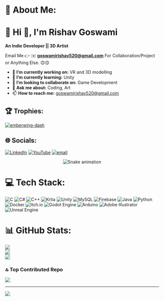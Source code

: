 # 💫 About Me:
# 💫 Hi 👋, I'm Rishav Goswami
**An Indie Developer || 3D Artist**

Email Me 👉 ✉️ **goswamirishav520@gmail.com** For Collaboration/Project or Anything Else. 😊😊

- 🔭 **I’m currently working on:** VR and 3D modelling
- 🌱 **I’m currently learning:** Unity 
- 👯 **I’m looking to collaborate on:** Game Development
- 💬 **Ask me about:** Coding, Art
- 📫 **How to reach me:** goswamirishav520@gmail.com

## 🏆 Trophies:
<p align="left">
  <a href="https://github.com/ryo-ma/github-profile-trophy">
    <img src="https://github-profile-trophy.vercel.app/?username=emberwing-dash" alt="emberwing-dash" />
  </a>
</p>

## 🌐 Socials:
[![LinkedIn](https://img.shields.io/badge/LinkedIn-%230077B5.svg?logo=linkedin&logoColor=white)](https://linkedin.com/in/rishav-goswami-279789354) [![YouTube](https://img.shields.io/badge/YouTube-%23FF0000.svg?logo=YouTube&logoColor=white)](https://youtube.com/@codeBuster-w4w) [![email](https://img.shields.io/badge/Email-D14836?logo=gmail&logoColor=white)](mailto:goswamirishav520@gmail.com) 

<div align="center">
  <img src="https://profile-readme-generator.com/assets/snake.svg" alt="Snake animation" />
</div>

# 💻 Tech Stack:
![C](https://img.shields.io/badge/c-%2300599C.svg?style=for-the-badge&logo=c&logoColor=white) ![C#](https://img.shields.io/badge/c%23-%23239120.svg?style=for-the-badge&logo=csharp&logoColor=white) ![C++](https://img.shields.io/badge/c++-%2300599C.svg?style=for-the-badge&logo=c%2B%2B&logoColor=white) ![Krita](https://img.shields.io/badge/Krita-203759?style=for-the-badge&logo=krita&logoColor=EEF37B) ![Unity](https://img.shields.io/badge/unity-%23000000.svg?style=for-the-badge&logo=unity&logoColor=white) ![MySQL](https://img.shields.io/badge/mysql-4479A1.svg?style=for-the-badge&logo=mysql&logoColor=white) ![Firebase](https://img.shields.io/badge/firebase-%23039BE5.svg?style=for-the-badge&logo=firebase) ![Java](https://img.shields.io/badge/java-%23ED8B00.svg?style=for-the-badge&logo=openjdk&logoColor=white) ![Python](https://img.shields.io/badge/python-3670A0?style=for-the-badge&logo=python&logoColor=ffdd54) ![Docker](https://img.shields.io/badge/docker-%230db7ed.svg?style=for-the-badge&logo=docker&logoColor=white) ![Itch.io](https://img.shields.io/badge/Itch-%23FF0B34.svg?style=for-the-badge&logo=Itch.io&logoColor=white) ![Godot Engine](https://img.shields.io/badge/GODOT-%23FFFFFF.svg?style=for-the-badge&logo=godot-engine) ![Arduino](https://img.shields.io/badge/-Arduino-00979D?style=for-the-badge&logo=Arduino&logoColor=white) ![Adobe Illustrator](https://img.shields.io/badge/adobe%20illustrator-%23FF9A00.svg?style=for-the-badge&logo=adobe%20illustrator&logoColor=white) ![Unreal Engine](https://img.shields.io/badge/unrealengine-%23313131.svg?style=for-the-badge&logo=unrealengine&logoColor=white)
# 📊 GitHub Stats:
![](https://github-readme-stats.vercel.app/api?username=emberwing-dash&theme=dark&hide_border=false&include_all_commits=true&count_private=false)<br/>
![](https://nirzak-streak-stats.vercel.app/?user=emberwing-dash&theme=dark&hide_border=false)<br/>
![](https://github-readme-stats.vercel.app/api/top-langs/?username=emberwing-dash&theme=dark&hide_border=false&include_all_commits=true&count_private=false&layout=compact)



### 🔝 Top Contributed Repo
![](https://github-contributor-stats.vercel.app/api?username=emberwing-dash&limit=5&theme=dark&combine_all_yearly_contributions=true)

---
[![](https://visitcount.itsvg.in/api?id=emberwing-dash&icon=0&color=0)](https://visitcount.itsvg.in)


  
<!-- Proudly created with GPRM ( https://gprm.itsvg.in ) -->
